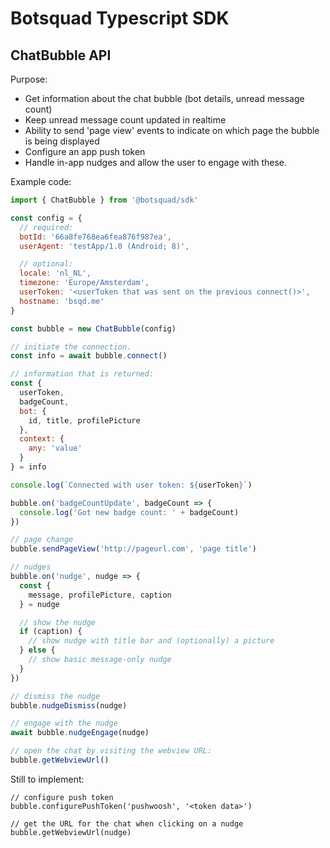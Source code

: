 # Botsquad Typescript SDK


## ChatBubble API

Purpose:

 - Get information about the chat bubble (bot details, unread message count)
 - Keep unread message count updated in realtime
 - Ability to send 'page view' events to indicate on which page the bubble is being displayed
 - Configure an app push token
 - Handle in-app nudges and allow the user to engage with these.

Example code:

```javascript
import { ChatBubble } from '@botsquad/sdk'

const config = {
  // required:
  botId: '66a8fe768ea6fea876f987ea',
  userAgent: 'testApp/1.0 (Android; 8)',

  // optional:
  locale: 'nl_NL',
  timezone: 'Europe/Amsterdam',
  userToken: '<userToken that was sent on the previous connect()>',
  hostname: 'bsqd.me'
}

const bubble = new ChatBubble(config)

// initiate the connection.
const info = await bubble.connect()

// information that is returned:
const {
  userToken,
  badgeCount,
  bot: {
    id, title, profilePicture
  },
  context: {
    any: 'value'
  }
} = info

console.log(`Connected with user token: ${userToken}`)

bubble.on('badgeCountUpdate', badgeCount => {
  console.log('Got new badge count: ' + badgeCount)
})

// page change
bubble.sendPageView('http://pageurl.com', 'page title')

// nudges
bubble.on('nudge', nudge => {
  const {
    message, profilePicture, caption
  } = nudge

  // show the nudge
  if (caption) {
    // show nudge with title bar and (optionally) a picture
  } else {
    // show basic message-only nudge
  }
})

// dismiss the nudge
bubble.nudgeDismiss(nudge)

// engage with the nudge
await bubble.nudgeEngage(nudge)

// open the chat by visiting the webview URL:
bubble.getWebviewUrl()
```

Still to implement:

```
// configure push token
bubble.configurePushToken('pushwoosh', '<token data>')

// get the URL for the chat when clicking on a nudge
bubble.getWebviewUrl(nudge)
```
